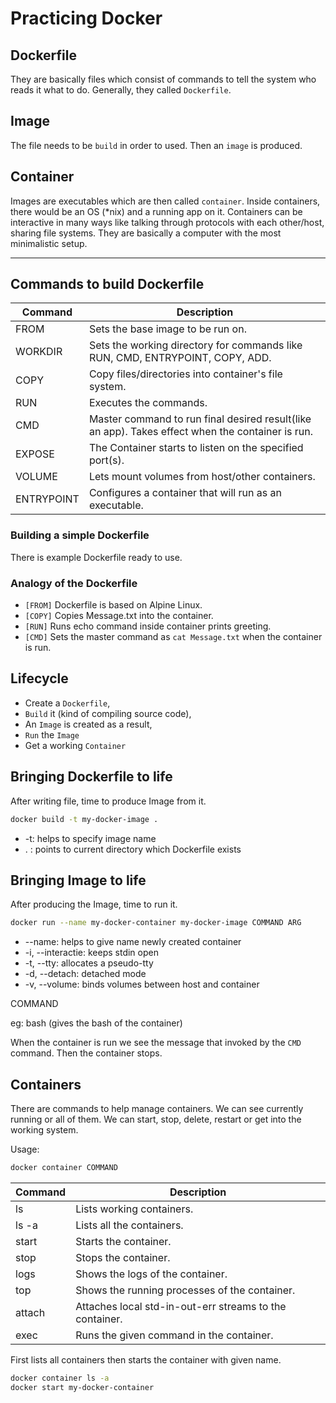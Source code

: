 # Practicing Docker

## Dockerfile

They are basically files which consist of commands to tell the system who reads it what to do. Generally, they called `Dockerfile`.

## Image

The file needs to be `build` in order to used. Then an `image` is produced.

## Container

Images are executables which are then called `container`. Inside containers, there would be an OS (*nix) and a running app on it.
Containers can be interactive in many ways like talking through protocols with each other/host, sharing file systems.
They are basically a computer with the most minimalistic setup.

---

## Commands to build Dockerfile

| Command | Description |
| ------- | ----------- |
| FROM    | Sets the base image to be run on. |
| WORKDIR | Sets the working directory for commands like RUN, CMD, ENTRYPOINT, COPY, ADD. |
| COPY    | Copy files/directories into container's file system. |
| RUN     | Executes the commands. |
| CMD     | Master command to run final desired result(like an app). Takes effect when the container is run. |
| EXPOSE  | The Container starts to listen on the specified port(s). |
| VOLUME  | Lets mount volumes from host/other containers. |
| ENTRYPOINT | Configures a container that will run as an executable. |

### Building a simple Dockerfile

There is example Dockerfile ready to use.

### Analogy of the Dockerfile

* `[FROM]` Dockerfile is based on Alpine Linux.
* `[COPY]` Copies Message.txt into the container.
* `[RUN]`  Runs echo command inside container prints greeting.
* `[CMD]`  Sets the master command as `cat Message.txt` when the container is run.

## Lifecycle

* Create a `Dockerfile`,
* `Build` it (kind of compiling source code),
* An `Image` is created as a result,
* `Run` the `Image`
* Get a working `Container`

## Bringing Dockerfile to life

After writing file, time to produce Image from it.

```bash
docker build -t my-docker-image .
```

* -t: helps to specify image name
* . : points to current directory which Dockerfile exists

## Bringing Image to life

After producing the Image, time to run it.

```bash
docker run --name my-docker-container my-docker-image COMMAND ARG
```

* --name: helps to give name newly created container
* -i, --interactie: keeps stdin open
* -t, --tty: allocates a pseudo-tty
* -d, --detach: detached mode
* -v, --volume: binds volumes between host and container

COMMAND

eg: bash (gives the bash of the container)

When the container is run we see the message that invoked by the `CMD` command. Then the container stops.

## Containers

There are commands to help manage containers. We can see currently running or all of them. We can start, stop, delete, restart or get into the working system.

Usage:

```bash
docker container COMMAND
```

| Command | Description |
| ------- | ----------- |
| ls | Lists working containers. |
| ls -a | Lists all the containers. |
| start | Starts the container. |
| stop | Stops the container. |
| logs | Shows the logs of the container. |
| top | Shows the running processes of the container. |
| attach | Attaches local std-in-out-err streams to the container. |
| exec | Runs the given command in the container. |

First lists all containers then starts the container with given name.

```bash
docker container ls -a
docker start my-docker-container
```

